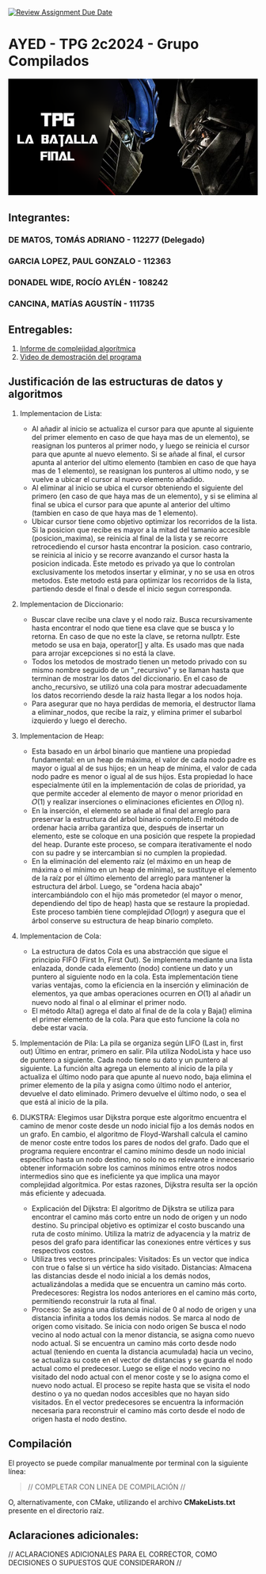 [![Review Assignment Due Date](https://classroom.github.com/assets/deadline-readme-button-22041afd0340ce965d47ae6ef1cefeee28c7c493a6346c4f15d667ab976d596c.svg)](https://classroom.github.com/a/mpISVoEK)
# AYED - TPG 2c2024 - Grupo Compilados

<p align="center">
   <img src="Banner.jpg" alt="TPG: La batalla final"><br>
</p>

## Integrantes:

### DE MATOS, TOMÁS ADRIANO - 112277 (Delegado)

### GARCIA LOPEZ, PAUL GONZALO - 112363

### DONADEL WIDE, ROCÍO AYLÉN - 108242

### CANCINA, MATÍAS AGUSTÍN - 111735

## Entregables:

1. [Informe de complejidad algorítmica](https://docs.google.com/document/d/13TDQOgicwrRM_FvfyqVqIjJZ4llM3OECTTcOZllaljE/edit?tab=t.0)
2. [Video de demostración del programa](https://www.enlaceaca.com/)

## Justificación de las estructuras de datos y algoritmos

1. Implementacion de Lista:
   - Al añadir al inicio se actualiza el cursor para que apunte al siguiente del primer elemento en caso de que haya mas de un elemento), se reasignan los punteros al primer nodo, y luego se            reinicia el cursor para que apunte al nuevo elemento. Si se añade al final, el cursor apunta al anterior del ultimo elemento (tambien en caso de que haya mas de 1 elemento), se reasignan          los punteros al ultimo nodo, y se vuelve a ubicar el cursor al nuevo elemento añadido.
   - Al eliminar al inicio se ubica el cursor obteniendo el siguiente del primero (en caso de que haya mas de un elemento), y si se elimina al final se ubica el cursor para que apunte al anterior       del ultimo (tambien en caso de que haya mas de 1 elemento).
   - Ubicar cursor tiene como objetivo optimizar los recorridos de la lista. Si la posicion que recibe es mayor a la mitad del tamanio accesible (posicion_maxima), se reinicia al final de la            lista y se recorre retrocediendo el cursor hasta encontrar la posicion. caso contrario, se reinicia al inicio y se recorre avanzando el cursor hasta la posicion indicada. Este metodo es           privado ya que lo controlan exclusivamente los metodos insertar y eliminar, y no se usa en otros metodos. Este metodo está para optimizar los recorridos de la lista, partiendo desde el            final o desde el inicio segun corresponda.
2. Implementacion de Diccionario:
   - Buscar clave recibe una clave y el nodo raiz. Busca recursivamente hasta encontrar el nodo que tiene esa clave que se busca y lo retorna. En caso de que no este la clave, se retorna nullptr.       Este metodo se usa en baja, operator[] y  alta. Es usado mas que nada para arrojar excepciones si no está la clave.
   - Todos los metodos de mostrado tienen un metodo privado con su mismo nombre seguido de un "_recursivo" y se llaman hasta que terminan de mostrar los datos del diccionario.
      En el caso de ancho_recursivo, se utilizó una cola para mostrar adecuadamente los datos recorriendo desde la raiz hasta llegar a los nodos hoja.
   - Para asegurar que no haya perdidas de memoria, el destructor llama a eliminar_nodos, que recibe la raiz, y elimina primer el subarbol izquierdo y luego el derecho.
3. Implementacion de Heap:
   - Esta basado en un árbol binario que mantiene una propiedad fundamental: en un heap de máxima, el valor de cada nodo padre es mayor o 
     igual al de sus hijos; en un heap de mínima, el valor de cada nodo padre es menor o igual al de sus hijos. Esta propiedad lo hace especialmente útil en la implementación de colas de prioridad, ya 
     que permite acceder al elemento de mayor o menor prioridad en 𝑂(1) y realizar inserciones o eliminaciones eficientes en 𝑂(log n).
   - En la inserción, el elemento se añade al final del arreglo para preservar la estructura del árbol binario completo.El método de ordenar hacia arriba garantiza que, después de insertar un elemento, 
     este se coloque en una posición que respete la propiedad del heap. Durante este proceso, se compara iterativamente el nodo con su padre y se intercambian si no cumplen la propiedad.
   - En la eliminación del elemento raíz (el máximo en un heap de máxima o el mínimo en un heap de mínima), se sustituye el elemento de la raíz por el último elemento del arreglo para mantener la 
    estructura del árbol. Luego, se "ordena hacia abajo" intercambiándolo con el hijo más prometedor (el mayor o menor, dependiendo del tipo de heap) hasta que se restaure la propiedad. Este proceso 
    también tiene complejidad 𝑂(log𝑛) y asegura que el árbol conserve su estructura de heap binario completo.
5. Implementacion de Cola:
   - La estructura de datos Cola es una abstracción que sigue el principio FIFO (First In, First Out). Se implementa mediante una lista enlazada, donde cada elemento (nodo) contiene un dato y un puntero 
     al siguiente nodo en la cola. Esta implementación tiene varias ventajas, como la eficiencia en la inserción y eliminación de elementos, ya que ambas operaciones ocurren en 𝑂(1) al añadir un nuevo 
     nodo al final o al eliminar el primer nodo.
   - El método Alta() agrega el dato al final de de la cola y Baja() elimina el primer elemento de la cola. Para que esto funcione la cola no debe estar vacía.
6. Implementación de Pila:
   La pila se organiza según LIFO (Last in, first out) Último en entrar, primero en salir. 
   Pila utiliza NodoLista y hace uso de puntero a siguiente.
   Cada nodo tiene su dato y un puntero al siguiente. 
   La función alta agrega un elemento al inicio de la pila y actualiza el último nodo para que apunte al nuevo nodo, baja elimina el primer elemento de la pila y asigna como último nodo el anterior, devuelve el dato eliminado. Primero devuelve el último nodo, o sea el que está al inicio de la pila.
8. DIJKSTRA: Elegimos usar Dijkstra porque este algoritmo encuentra el camino de menor coste desde un nodo inicial fijo a los demás nodos en un grafo. En cambio, el algoritmo de Floyd-Warshall calcula el camino de menor coste entre todos los pares de nodos del grafo. 
Dado que el programa requiere encontrar el camino mínimo desde un nodo inicial específico hasta un nodo destino, no solo no es relevante e innecesario obtener información sobre los caminos mínimos entre otros nodos intermedios sino que es ineficiente ya que implica una mayor complejidad algorítmica. Por estas razones, Dijkstra resulta ser la opción más eficiente y adecuada.

   - Explicación del Dijkstra: 
El algoritmo de Dijkstra se utiliza para encontrar el camino más corto entre un nodo de origen y un nodo destino. Su principal objetivo es optimizar el costo buscando una ruta de costo mínimo.
Utiliza la matriz de adyacencia y la matriz de pesos del grafo para identificar las conexiones entre vértices y sus respectivos costos.
   - Utiliza tres vectores principales:
Visitados: Es un vector que indica con true o false si un vértice ha sido visitado.
Distancias: Almacena las distancias desde el nodo inicial a los demás nodos, actualizándolas a medida que se encuentra un camino más corto.
Predecesores: Registra los nodos anteriores en el camino más corto, permitiendo reconstruir la ruta al final.
   - Proceso:
Se asigna una distancia inicial de 0 al nodo de origen y una distancia infinita a todos los demás nodos.
Se marca al nodo de origen como visitado. Se inicia con nodo origen
Se busca el nodo vecino al nodo actual con la menor distancia, se asigna como nuevo nodo actual.
Si se encuentra un camino más corto desde nodo actual (teniendo en cuenta la distancia acumulada) hacia un vecino, se actualiza su coste en el vector de distancias y se guarda el nodo actual como el predecesor.
Luego se elige el nodo vecino no visitado del nodo actual con el menor coste y se lo asigna como el nuevo nodo actual.
El proceso se repite hasta que se visita el nodo destino o ya no quedan nodos accesibles que no hayan sido visitados.
En el vector predecesores se encuentra la información necesaria para reconstruir el camino más corto desde el nodo de origen hasta el nodo destino.


## Compilación

El proyecto se puede compilar manualmente por terminal con la siguiente línea:

> // COMPLETAR CON LINEA DE COMPILACIÓN //

O, alternativamente, con CMake, utilizando el archivo **CMakeLists.txt** presente en el directorio raíz.

## Aclaraciones adicionales:

// ACLARACIONES ADICIONALES PARA EL CORRECTOR, COMO DECISIONES O SUPUESTOS QUE CONSIDERARON //
